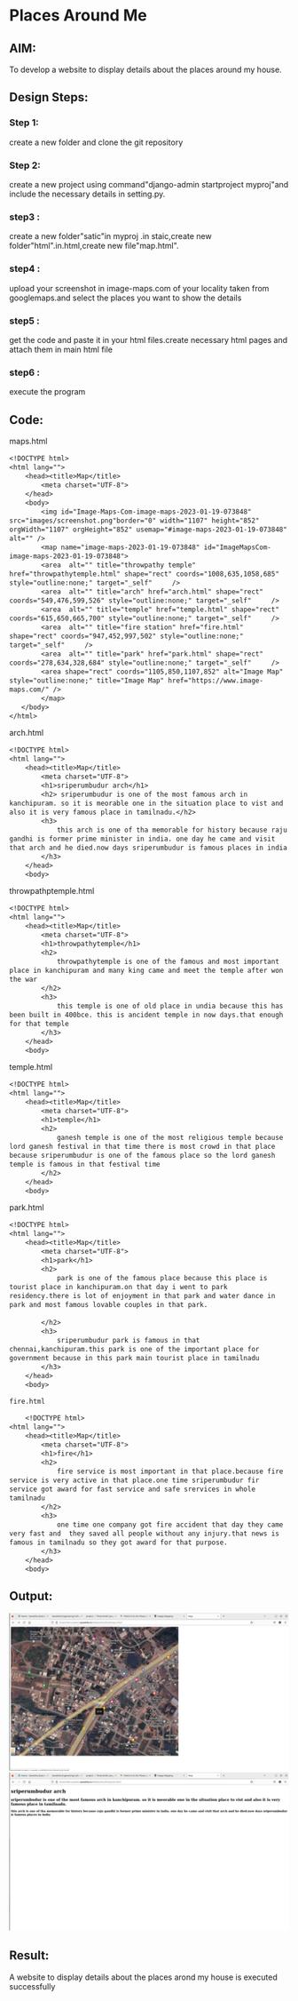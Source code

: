 # Places Around Me
## AIM:
To develop a website to display details about the places around my house.

## Design Steps:

### Step 1:
create a new folder and clone the git repository
### Step 2:
create a new project using command"django-admin startproject myproj"and include the necessary details in setting.py.
### step3 :
create a new folder"satic"in myproj .in staic,create new folder"html".in.html,create new file"map.html".
### step4 :
upload your screenshot in image-maps.com of your locality taken from googlemaps.and select the places you want to show the details
### step5 :
get the code and paste it in your html files.create necessary html pages and attach them in main html file
### step6 :
execute the program 
## Code:
maps.html
```
<!DOCTYPE html>
<html lang="">
    <head><title>Map</title>
        <meta charset="UTF-8">
    </head>
    <body>
        <img id="Image-Maps-Com-image-maps-2023-01-19-073848" src="images/screenshot.png"border="0" width="1107" height="852" orgWidth="1107" orgHeight="852" usemap="#image-maps-2023-01-19-073848" alt="" />
        <map name="image-maps-2023-01-19-073848" id="ImageMapsCom-image-maps-2023-01-19-073848">
        <area  alt="" title="throwpathy temple" href="throwpathytemple.html" shape="rect" coords="1008,635,1058,685" style="outline:none;" target="_self"     />
        <area  alt="" title="arch" href="arch.html" shape="rect" coords="549,476,599,526" style="outline:none;" target="_self"     />
        <area  alt="" title="temple" href="temple.html" shape="rect" coords="615,650,665,700" style="outline:none;" target="_self"     />
        <area  alt="" title="fire station" href="fire.html" shape="rect" coords="947,452,997,502" style="outline:none;" target="_self"     />
        <area  alt="" title="park" href="park.html" shape="rect" coords="278,634,328,684" style="outline:none;" target="_self"     />
        <area shape="rect" coords="1105,850,1107,852" alt="Image Map" style="outline:none;" title="Image Map" href="https://www.image-maps.com/" />
        </map>
   </body>
</html>
```

arch.html
```
<!DOCTYPE html>
<html lang="">
    <head><title>Map</title>
        <meta charset="UTF-8">
        <h1>sriperumbudur arch</h1>
        <h2> sriperumbudur is one of the most famous arch in kanchipuram. so it is meorable one in the situation place to vist and also it is very famous place in tamilnadu.</h2>
        <h3>
            this arch is one of tha memorable for history because raju gandhi is former prime minister in india. one day he came and visit that arch and he died.now days sriperumbudur is famous places in india 
        </h3>
    </head>
    <body>
```

throwpathptemple.html
```
<!DOCTYPE html>
<html lang="">
    <head><title>Map</title>
        <meta charset="UTF-8">
        <h1>throwpathytemple</h1>
        <h2>
            throwpathytemple is one of the famous and most important place in kanchipuram and many king came and meet the temple after won the war
        </h2>
        <h3>
            this temple is one of old place in undia because this has been built in 400bce. this is ancident temple in now days.that enough for that temple
        </h3>
    </head>
    <body>
```
temple.html
```
<!DOCTYPE html>
<html lang="">
    <head><title>Map</title>
        <meta charset="UTF-8">
        <h1>temple</h1>
        <h2>
            ganesh temple is one of the most religious temple because lord ganesh festival in that time there is most crowd in that place because sriperumbudur is one of the famous place so the lord ganesh temple is famous in that festival time
        </h2>
    </head>
    <body>
```

park.html

```
<!DOCTYPE html>
<html lang="">
    <head><title>Map</title>
        <meta charset="UTF-8">
        <h1>park</h1>
        <h2>
            park is one of the famous place because this place is tourist place in kanchipuram.on that day i went to park residency.there is lot of enjoyment in that park and water dance in park and most famous lovable couples in that park.

        </h2>
        <h3>
            sriperumbudur park is famous in that chennai,kanchipuram.this park is one of the important place for government because in this park main tourist place in tamilnadu
        </h3>
    </head>
    <body>
```
    fire.html
```
    <!DOCTYPE html>
<html lang="">
    <head><title>Map</title>
        <meta charset="UTF-8">
        <h1>fire</h1>
        <h2>
            fire service is most important in that place.because fire service is very active in that place.one time sriperumbudur fir service got award for fast service and safe srervices in whole tamilnadu
        </h2>
        <h3>
            one time one company got fire accident that day they came very fast and  they saved all people without any injury.that news is famous in tamilnadu so they got award for that purpose.
        </h3>
    </head>
    <body>
```
## Output:
![images](images/googlemaps.png)
![images](images/sriperumbudurarch.png)

## Result:
A website to display details about the places arond my house is executed successfully